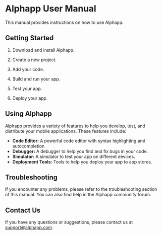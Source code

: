 # Alphapp User Manual

This manual provides instructions on how to use Alphapp.

## Getting Started

1.  Download and install Alphapp.
2.  Create a new project.
3.  Add your code.
4.  Build and run your app.

5. Test your app.
6. Deploy your app.

## Using Alphapp

Alphapp provides a variety of features to help you develop, test, and distribute your mobile applications.  These features include:

*   **Code Editor:** A powerful code editor with syntax highlighting and autocompletion.
*   **Debugger:** A debugger to help you find and fix bugs in your code.
*   **Simulator:** A simulator to test your app on different devices.
*   **Deployment Tools:** Tools to help you deploy your app to app stores.


## Troubleshooting

If you encounter any problems, please refer to the troubleshooting section of this manual.  You can also find help in the Alphapp community forum.


## Contact Us

If you have any questions or suggestions, please contact us at support@alphapp.com.

